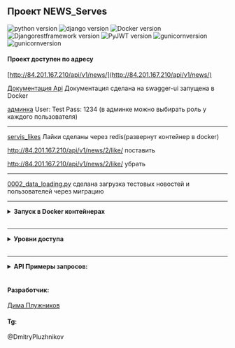 ## Проект **NEWS_Serves** 


![python version](https://img.shields.io/badge/Python-3.9-green)
![django version](https://img.shields.io/badge/Django-4.2.2-green)
![Docker version](https://img.shields.io/badge/Docker-4.15-green)
![Djangorestframework version](https://img.shields.io/badge/Djangorestframework-3.14-green)
![PyJWT version](https://img.shields.io/badge/PyJWT-2.6-green)
![gunicornversion](https://img.shields.io/badge/gunicorn-20.01-green)
![gunicornversion](https://img.shields.io/badge/nginx-1.19.3-green)


#### Проект доступен по адресу

[http://84.201.167.210/api/v1/news/](http://84.201.167.210/api/v1/news/)

[Документация Api](http://84.201.167.210:8002/)
Документация сделана на swagger-ui запущена в Docker 

[админка](http://84.201.167.210/admin/)
User: Test  Pass: 1234 (в админке можно выбирать роль у каждого пользователя)
<hr>

[servis_likes](backend/src/news_server/servis_likes.py)
Лайки сделаны через redis(развернут контейнер в docker)

http://84.201.167.210/api/v1/news/2/like/ поставить

http://84.201.167.210/api/v1/news/2/like/ убрать

<hr>

[0002_data_loading.py](backend/src/news_server/migrations/0002_data_loading.py)
 сделана загрузка тестовых новостей и пользователей через миграцию 
<br> 
<hr>
<details>
<summary><strong>Запуск в Docker контейнерах</strong></summary>
<br>
Установите Docker.

Склонировать проект с git
```
https://github.com/Not-user-1984/testovoe_itfox
```

В директории infra/local_dev необходимо создать файл .env:
```
cd infra/local_dev
touch .env
```

В котором требуется указать переменные окружения, пример:
```
echo SECRET_KEY=************ >> .env

echo DB_ENGINE=django.db.backends.postgresql >> .env

echo DB_NAME=postgres >> .env

echo POSTGRES_USER=postgres  >> .env

echo POSTGRES_PASSWORD=postgres >> .env

echo DB_HOST=db  >> .env

echo DB_PORT=5432  >> .env
```

В директории infra/local_dev/ngix в файле nginx.conf измените адрес(ip/домен), необходимо указать адрес вашего сервера.

Запустите docker compose
```
docker-compose up -d --build
```

Примените миграции
```
docker-compose exec backend python manage.py migrate
```

Создайте суперпользователя
```
docker-compose exec backend python manage.py createsuperuser
```

Далее соберите статику
```
docker-compose exec backend python manage.py collectstatic --noinput
```
</details>
<br>
<hr>

<details>
<summary><strong> Уровни доступа</strong></summary>
<br>

### Уровни доступа пользователей:
Гость (неавторизованный пользователь)
Авторизованный пользователь
Администратор

### Что могут делать неавторизованные пользователи
- Создать аккаунт.
- Просматривать новости и коментарии.


### Что могут делать авторизованные пользователи
- Входить в систему под своим логином и паролем.
- Выходить из системы (разлогиниваться).
- Менять свой пароль.
- Создавать/редактировать/удалять новости если он их создал
- Ставить лайки


### Что может делать администратор 
Администратор обладает всеми правами авторизованного пользователя. 
Плюс к этому он может:
- изменять пароль любого пользователя,
- создавать/блокировать/удалять аккаунты пользователей,
- редактировать/удалять любые новости,
- добавлять/удалять/ любые комментарии.


</details>

<br>
<hr>
<details>

<br>
<summary><strong> API Примеры запросов: </strong></summary>
<br>

Примеры запросов:
Для регистрации пользователя, необходимо отправить POST запрос на адрес:
```
http://84.201.167.210/api/v1/users/
```
Тело запроса
```
{
  "email": "user@example.com",
  "username": "string",
  "password": "string"
}
```

Для получения токена, следует отправить POST запрос на адрес:
```
http://84.201.167.210/api/v1/jwt/create
```
Тело запроса
```
{
    "password": "baiden_lox",
    "email": "vova_not_is@yandex.ru"
}
```

Получить список новостей можно отправив GET запрос на эндпоинт:
```
http://84.201.167.210/api/v1/news/
```

Чтобы создать новость отправить POST запрос на адрес(Доступно только с токеном):
```
http://84.201.167.210/api/v1/news/
```

Тело запроса
```
{
  "title": "Новая новость",
  "text": "новая новость"
}
```

Чтобы создать комментарий к новости POST (Доступно только с токеном):
```
http://84.201.167.210/api/v1/news/2/comments/
```
Тело запроса
```
{
  "text": "uhsffsfsffs",
  "news": 2
}
```

</details>

<br>


#### **Разработчик**:
[Дима Плужников](https://github.com/Not-user-1984)

#### **Tg**:
@DmitryPluzhnikov